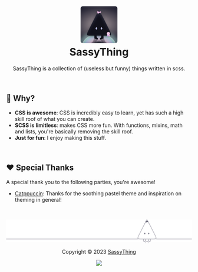 <!-- header -->
<h1 align="center">
	<img src="https://raw.githubusercontent.com/sassy-thing/sassy-thing/main/assets/logo/rounded/1024x1024.png?sanitize=true" width="100" alt="&#x25B2;" /><br/>
	SassyThing
</h1>

<p align="center">
SassyThing is a collection of (useless but funny) things written in scss.
</p>

&nbsp;

<!-- end of header -->

## 🤔 Why?

- **CSS is awesome**: CSS is incredibly easy to learn, yet has such a high skill roof of what you can create.
- **SCSS is limitless**: makes CSS more fun. With functions, mixins, math and lists, you're basically removing the skill roof.
- **Just for fun**: I enjoy making this stuff.

&nbsp;

## ❤️ Special Thanks

A special thank you to the following parties, you're awesome!

- [Catppuccin](https://github.com/catppuccin): Thanks for the soothing pastel theme and inspiration on theming in general!

<!-- footer -->

&nbsp;

<p align="center"><img src="https://raw.githubusercontent.com/sassy-thing/sassy-thing/main/assets/footer/footer.svg?sanitize=true" /></p>
<p align="center">Copyright &copy; 2023 <a href="https://github.com/sassy-thing" target="_blank">SassyThing</a>
<p align="center"><a href="https://github.com/sassy-thing/sassy-thing/blob/main/LICENSE"><img src="https://img.shields.io/static/v1.svg?style=for-the-badge&label=License&message=MIT&logoColor=ff0000&colorA=313244&colorB=B4BEFE"/></a></p>

<!-- end of footer -->

